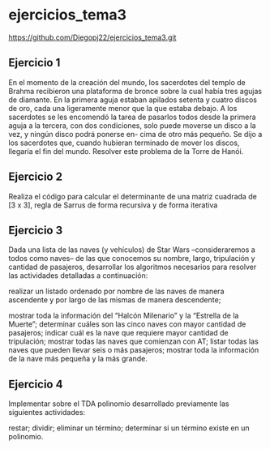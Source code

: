 # ejercicios_tema3

https://github.com/Diegopj22/ejercicios_tema3.git

## Ejercicio 1
En el momento de la creación del mundo, los sacerdotes del templo de Brahma recibieron una plataforma de bronce sobre la cual había tres agujas de diamante. En la primera aguja estaban apilados setenta y cuatro discos de oro, cada una ligeramente menor que la que estaba debajo. A los sacerdotes se les encomendó la tarea de pasarlos todos desde la primera aguja a la tercera, con dos condiciones, solo puede moverse un disco a la vez, y ningún disco podrá ponerse en- cima de otro más pequeño. Se dijo a los sacerdotes que, cuando hubieran terminado de mover los discos, llegaría el fin del mundo. Resolver este problema de la Torre de Hanói.



## Ejercicio 2
Realiza el  código para calcular el determinante de una matriz cuadrada de [3 x 3], regla de Sarrus de forma recursiva y de forma iterativa



## Ejercicio 3
Dada una lista de las naves (y vehículos) de Star Wars –consideraremos a todos como naves– de las que conocemos su nombre, largo, tripulación y cantidad de pasajeros, desarrollar los algoritmos necesarios para resolver las actividades detalladas a continuación:

 realizar un listado ordenado por nombre de las naves de manera ascendente y por largo de las mismas de manera descendente;

mostrar toda la información del “Halcón Milenario” y la “Estrella de la Muerte”;
determinar cuáles son las cinco naves con mayor cantidad de pasajeros;
indicar cuál es la nave que requiere mayor cantidad de tripulación;
mostrar todas las naves que comienzan con AT;
listar todas las naves que pueden llevar seis o más pasajeros;
 mostrar toda la información de la nave más pequeña y la más grande.

## Ejercicio 4
Implementar sobre el TDA polinomio desarrollado previamente las siguientes actividades:

 restar;
 dividir;
 eliminar un término;
 determinar si un término existe en un polinomio.
